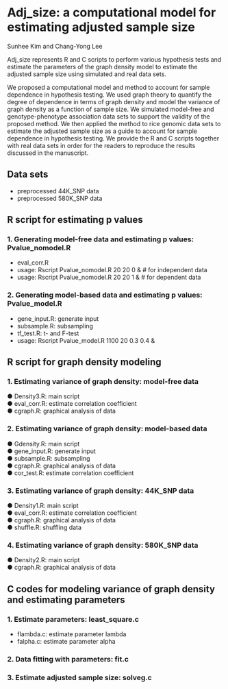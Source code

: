 # Adj_size: a computational model for estimating adjusted sample size     
Sunhee Kim and Chang-Yong Lee    

Adj_size represents R and C scripts to perform various hypothesis tests and estimate the parameters of the graph density model to estimate the adjusted sample size using simulated and real data sets.    

We proposed a computational model and method to account for sample dependence in hypothesis testing. We used graph theory to quantify the degree of dependence in terms of graph density and model the variance of graph density as a function of sample size. We simulated model-free and genotype-phenotype association data sets to support the validity of the proposed method. We then applied the method to rice genomic data sets to estimate the adjusted sample size as a guide to account for sample dependence in hypothesis testing. We provide the R and C scripts together with real data sets in order for the readers to reproduce the results discussed in the manuscript.    

## Data sets
*	preprocessed 44K_SNP data
*	preprocessed 580K_SNP data



## R script for estimating p values 
### 1. Generating model-free data and estimating p values: Pvalue_nomodel.R       
*	eval_corr.R    
*	usage: Rscript Pvalue_nomodel.R  20  20  0 &    # for independent data    
*	usage: Rscript Pvalue_nomodel.R  20  20  1 &    # for dependent data    

### 2. Generating model-based data and estimating p values: Pvalue_model.R     
*	gene_input.R: generate input    
*	subsample.R: subsampling     
*	tf_test.R: t- and F-test   
*	usage: Rscript Pvalue_model.R  1100  20  0.3  0.4  &     



## R script for graph density modeling
### 1.	Estimating variance of graph density: model-free data      
●	Density3.R: main script    
●	eval_corr.R: estimate correlation coefficient    
●	cgraph.R: graphical analysis of data    

### 2.	Estimating variance of graph density: model-based data    
●	Gdensity.R: main script    
●	gene_input.R: generate input    
●	subsample.R: subsampling   
●	cgraph.R: graphical analysis of data    
●	cor_test.R: estimate correlation coefficient    

### 3.	Estimating variance of graph density: 44K_SNP data    
●	Density1.R: main script    
●	eval_corr.R: estimate correlation coefficient    
●	cgraph.R: graphical analysis of data    
●	shuffle.R: shuffling data    

### 4.	Estimating variance of graph density: 580K_SNP data    
●	Density2.R: main script    
●	cgraph.R: graphical analysis of data   

## C codes for modeling variance of graph density and estimating parameters

### 1.	Estimate parameters: least_square.c        
*	flambda.c: estimate parameter lambda    
*	falpha.c: estimate parameter alpha    

### 2.	Data fitting with parameters: fit.c    

### 3.	Estimate adjusted sample size: solveg.c    


